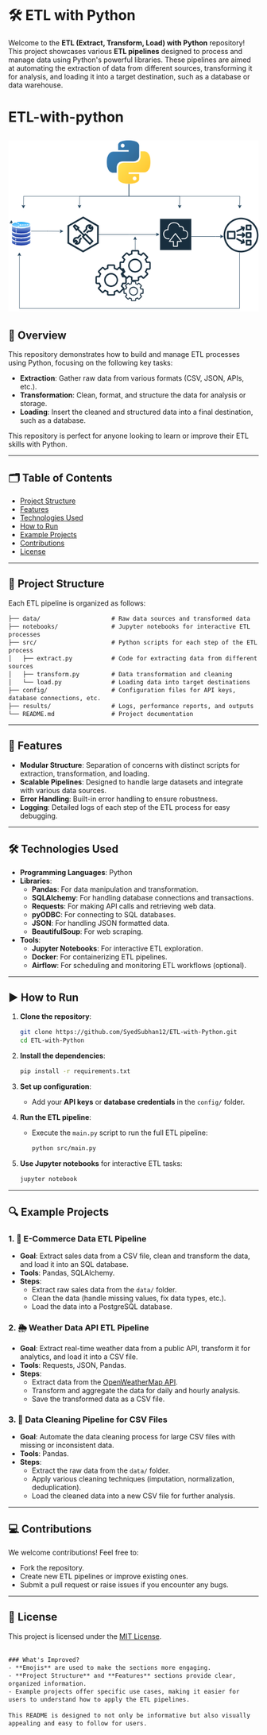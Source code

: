 
# 🛠️ ETL with Python

Welcome to the **ETL (Extract, Transform, Load) with Python** repository! This project showcases various **ETL pipelines** designed to process and manage data using Python's powerful libraries. These pipelines are aimed at automating the extraction of data from different sources, transforming it for analysis, and loading it into a target destination, such as a database or data warehouse.
# ETL-with-python
![ETL Project Image](docs/etl.drawio.png)
---

## 🚀 Overview

This repository demonstrates how to build and manage ETL processes using Python, focusing on the following key tasks:
- **Extraction**: Gather raw data from various formats (CSV, JSON, APIs, etc.).
- **Transformation**: Clean, format, and structure the data for analysis or storage.
- **Loading**: Insert the cleaned and structured data into a final destination, such as a database.

This repository is perfect for anyone looking to learn or improve their ETL skills with Python.

---

## 🗂️ Table of Contents
- [Project Structure](#project-structure)
- [Features](#features)
- [Technologies Used](#technologies-used)
- [How to Run](#how-to-run)
- [Example Projects](#example-projects)
- [Contributions](#contributions)
- [License](#license)

---

## 📁 Project Structure

Each ETL pipeline is organized as follows:
```
├── data/                    # Raw data sources and transformed data
├── notebooks/               # Jupyter notebooks for interactive ETL processes
├── src/                     # Python scripts for each step of the ETL process
│   ├── extract.py           # Code for extracting data from different sources
│   ├── transform.py         # Data transformation and cleaning
│   └── load.py              # Loading data into target destinations
├── config/                  # Configuration files for API keys, database connections, etc.
├── results/                 # Logs, performance reports, and outputs
└── README.md                # Project documentation
```

---

## 🌟 Features

- **Modular Structure**: Separation of concerns with distinct scripts for extraction, transformation, and loading.
- **Scalable Pipelines**: Designed to handle large datasets and integrate with various data sources.
- **Error Handling**: Built-in error handling to ensure robustness.
- **Logging**: Detailed logs of each step of the ETL process for easy debugging.

---

## 🛠️ Technologies Used

- **Programming Languages**: Python
- **Libraries**:
  - **Pandas**: For data manipulation and transformation.
  - **SQLAlchemy**: For handling database connections and transactions.
  - **Requests**: For making API calls and retrieving web data.
  - **pyODBC**: For connecting to SQL databases.
  - **JSON**: For handling JSON formatted data.
  - **BeautifulSoup**: For web scraping.
- **Tools**:
  - **Jupyter Notebooks**: For interactive ETL exploration.
  - **Docker**: For containerizing ETL pipelines.
  - **Airflow**: For scheduling and monitoring ETL workflows (optional).

---

## ▶️ How to Run

1. **Clone the repository**:
   ```bash
   git clone https://github.com/SyedSubhan12/ETL-with-Python.git
   cd ETL-with-Python
   ```

2. **Install the dependencies**:
   ```bash
   pip install -r requirements.txt
   ```

3. **Set up configuration**:
   - Add your **API keys** or **database credentials** in the `config/` folder.

4. **Run the ETL pipeline**:
   - Execute the `main.py` script to run the full ETL pipeline:
     ```bash
     python src/main.py
     ```

5. **Use Jupyter notebooks** for interactive ETL tasks:
   ```bash
   jupyter notebook
   ```

---

## 🔍 Example Projects

### 1. 🛒 **E-Commerce Data ETL Pipeline**
   - **Goal**: Extract sales data from a CSV file, clean and transform the data, and load it into an SQL database.
   - **Tools**: Pandas, SQLAlchemy.
   - **Steps**:
     - Extract raw sales data from the `data/` folder.
     - Clean the data (handle missing values, fix data types, etc.).
     - Load the data into a PostgreSQL database.

### 2. 🌦️ **Weather Data API ETL Pipeline**
   - **Goal**: Extract real-time weather data from a public API, transform it for analytics, and load it into a CSV file.
   - **Tools**: Requests, JSON, Pandas.
   - **Steps**:
     - Extract data from the [OpenWeatherMap API](https://openweathermap.org/api).
     - Transform and aggregate the data for daily and hourly analysis.
     - Save the transformed data as a CSV file.

### 3. 🧹 **Data Cleaning Pipeline for CSV Files**
   - **Goal**: Automate the data cleaning process for large CSV files with missing or inconsistent data.
   - **Tools**: Pandas.
   - **Steps**:
     - Extract the raw data from the `data/` folder.
     - Apply various cleaning techniques (imputation, normalization, deduplication).
     - Load the cleaned data into a new CSV file for further analysis.

---

## 💻 Contributions

We welcome contributions! Feel free to:
- Fork the repository.
- Create new ETL pipelines or improve existing ones.
- Submit a pull request or raise issues if you encounter any bugs.

---

## 📄 License

This project is licensed under the [MIT License](LICENSE).
```

### What's Improved?
- **Emojis** are used to make the sections more engaging.
- **Project Structure** and **Features** sections provide clear, organized information.
- Example projects offer specific use cases, making it easier for users to understand how to apply the ETL pipelines.
  
This README is designed to not only be informative but also visually appealing and easy to follow for users.

